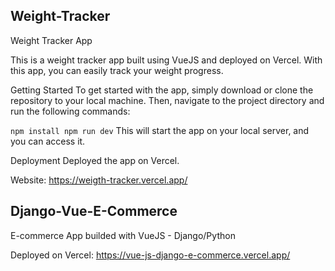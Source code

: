 ## Weight-Tracker

Weight Tracker App

This is a weight tracker app built using VueJS and deployed on Vercel. With this app, you can easily track your weight progress.

Getting Started
To get started with the app, simply download or clone the repository to your local machine. Then, navigate to the project directory and run the following commands:

`
npm install
npm run dev
`
This will start the app on your local server, and you can access it.

Deployment
Deployed the app on Vercel.

Website: https://weigth-tracker.vercel.app/

## Django-Vue-E-Commerce

E-commerce App builded with VueJS - Django/Python

Deployed on Vercel: https://vue-js-django-e-commerce.vercel.app/
